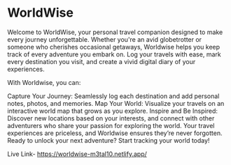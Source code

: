 # WorldWise
Welcome to WorldWise, your personal travel companion designed to make every journey unforgettable. Whether you're an avid globetrotter or someone who cherishes occasional getaways, Worldwise helps you keep track of every adventure you embark on. Log your travels with ease, mark every destination you visit, and create a vivid digital diary of your experiences.

With Worldwise, you can:

Capture Your Journey: Seamlessly log each destination and add personal notes, photos, and memories.
Map Your World: Visualize your travels on an interactive world map that grows as you explore.
Inspire and Be Inspired: Discover new locations based on your interests, and connect with other adventurers who share your passion for exploring the world.
Your travel experiences are priceless, and Worldwise ensures they’re never forgotten. Ready to unlock your next adventure? Start tracking your world today!

Live Link- https://worldwise-m3tal10.netlify.app/
